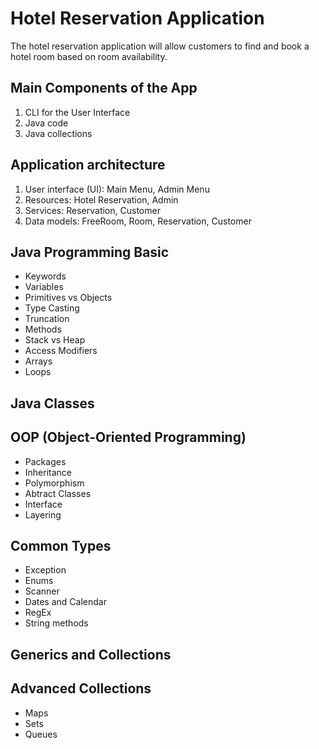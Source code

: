 # Hotel Reservation Application
The hotel reservation application will allow customers to find and book a hotel room based on room availability.

## Main Components of the App

1. CLI for the User Interface
2. Java code
3. Java collections

## Application architecture

1. User interface (UI): Main Menu, Admin Menu
2. Resources: Hotel Reservation, Admin
3. Services: Reservation, Customer
4. Data models: FreeRoom, Room, Reservation, Customer

## Java Programming Basic
- Keywords
- Variables
- Primitives vs Objects
- Type Casting
- Truncation
- Methods
- Stack vs Heap
- Access Modifiers
- Arrays
- Loops

## Java Classes

## OOP (Object-Oriented Programming)
- Packages
- Inheritance
- Polymorphism
- Abtract Classes
- Interface
- Layering

## Common Types
- Exception
- Enums
- Scanner
- Dates and Calendar
- RegEx
- String methods

## Generics and Collections

## Advanced Collections
- Maps
- Sets
- Queues
